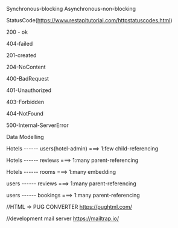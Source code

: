 Synchronous-blocking Asynchronous-non-blocking

StatusCode(https://www.restapitutorial.com/httpstatuscodes.html)

200 - ok

404-failed

201-created

204-NoContent

400-BadRequest

401-Unauthorized

403-Forbidden

404-NotFound

500-Internal-ServerError

Data Modelling

Hotels ------ users(hotel-admin) ===> 1:few child-referencing

Hotels ------ reviews ===> 1:many parent-referencing

Hotels ------ rooms ===> 1:many embedding

users ------ reviews ===> 1:many parent-referencing

users ------ bookings ===> 1:many parent-referencing


//HTML => PUG CONVERTER
https://pughtml.com/

//development mail server 
https://mailtrap.io/